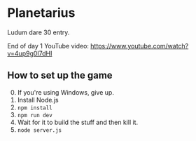 # Planetarius

Ludum dare 30 entry.

End of day 1 YouTube video: https://www.youtube.com/watch?v=4up9g0I7dHI

## How to set up the game

 0. If you're using Windows, give up.
 0. Install Node.js
 0. `npm install`
 0. `npm run dev`
 0. Wait for it to build the stuff and then kill it.
 0. `node server.js`
